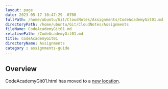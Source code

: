 ```yaml
---
layout: page
date: 2023-05-17 10:47:29 -0700
fullPath: /home/ubuntu/Git/CloudNotes/Assignments/CodeAcademyGit01.md
directoryPath: /home/ubuntu/Git/CloudNotes/Assignments
fileName: CodeAcademyGit01.md
relativePath: /CodeAcademyGit01.md
title: CodeAcademyGit01
directoryName: Assignments
category : assignments-guide
---
```


## Overview

CodeAcademyGit01.html has moved to a [new location](/codeacademy-guide/CodeAcademyGit01.html).
